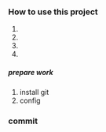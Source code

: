 ### How to use this project
1.
2.
3.
4.

##### prepare work
1. install git 
2. config 

### commit 

